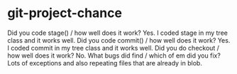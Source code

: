 # git-project-chance

Did you code stage() / how well does it work?
    Yes. I coded stage in my tree class and it works well.
Did you code commit() / how well does it work?
    Yes. I coded commit in my tree class and it works well.
Did you do checkout / how well does it work?
    No.
What bugs did find / which of em did you fix?
    Lots of exceptions and also repeating files that are already in blob.
